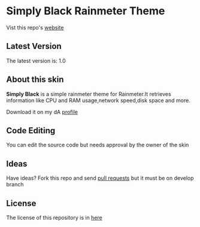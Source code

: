 Simply Black Rainmeter Theme
======================
Vist this repo's [website][site]

[site]:http://riverajakob11.github.io/Simply-Rainmeter-Theme

Latest Version
--------------

The latest version is: 1.0

About this skin
---------------

**Simply Black** is a simple rainmeter theme for Rainmeter.It retrieves information like CPU and RAM usage,network speed,disk space and more.

Download it on my dA [profile][web]

[web]:http://www.jakobaindreas.deviantart.com

Code Editing
---------

You can edit the source code but needs approval by the owner of the skin

Ideas
-----

Have ideas? Fork this repo and send [pull requests][pull] but it must be on develop branch

[pull]:https://github.com/Riverajakob11/Simply-Rainmeter-Theme/pull/new/master

License
-------

The license of this repository is in [here][repolicense]

[repolicense]:https://github.com/Riverajakob11/Simply-Rainmeter-Theme/blob/master/LICENSE.md

